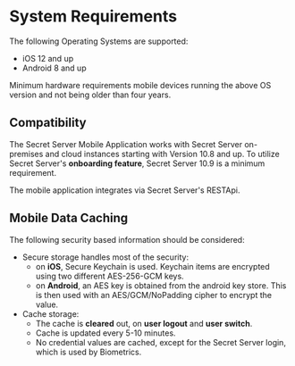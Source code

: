 [title]: # (Onboarding)
[tags]: # (mobile)
[priority]: # (2)
# System Requirements

The following Operating Systems are supported:

* iOS 12 and up
* Android 8 and up

Minimum hardware requirements mobile devices running the above OS version and not being older than four years.

## Compatibility

The Secret Server Mobile Application works with Secret Server on-premises and cloud instances starting with Version 10.8 and up. To utilize Secret Server's __onboarding feature__, Secret Server 10.9 is a minimum requirement.

The mobile application integrates via Secret Server's RESTApi.

## Mobile Data Caching

The following security based information should be considered:

* Secure storage handles most of the security:
  * on __iOS__, Secure Keychain is used. Keychain items are encrypted using two different AES-256-GCM keys.
  * on __Android__, an AES key is obtained from the android key store. This is then used with an AES/GCM/NoPadding cipher to encrypt the value.
* Cache storage:
  * The cache is __cleared__ out, on __user logout__ and __user switch__.
  * Cache is updated every 5-10 minutes.
  * No credential values are cached, except for the Secret Server login, which is used by Biometrics.
